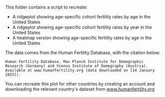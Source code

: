 This folder contains a script to recreate:

- A ridgeplot showing age-specific cohort fertility rates by age in the United States
- A ridgeplot showing age-specific cohort fertility rates by year in the United States
- A heatmap version showing age-specific fertility rates by age in the United States

The data comes from the Human Fertility Database, with the citation below:

`Human Fertility Database. Max Planck Institute for Demographic Research (Germany) and Vienna Institute of Demography (Austria). Available at www.humanfertility.org (data downloaded on [14 January 2025]).`

You can recreate this plot for other countries by creating an account and downloading the relevant country's dataset from www.humanfertility.org
